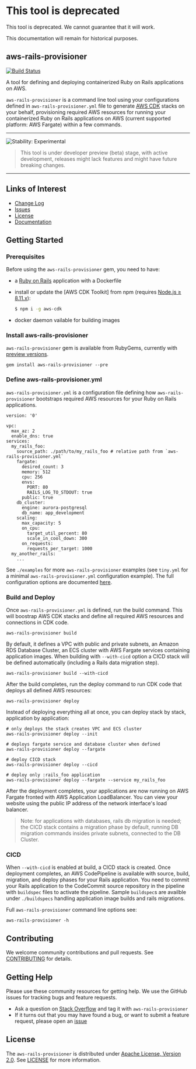 # This tool is deprecated

This tool is deprecated. We cannot guarantee that it will work.

This documentation will remain for historical purposes.

## aws-rails-provisioner

[![Build Status](https://travis-ci.org/awslabs/aws-rails-provisioner.svg?branch=master)](https://travis-ci.org/awslabs/aws-rails-provisioner)

A tool for defining and deploying containerized Ruby on Rails applications on AWS.

`aws-rails-provisioner` is a command line tool using your configurations defined in `aws-rails-provisioner.yml` file to generate [AWS CDK](https://github.com/awslabs/aws-cdk) stacks on your behalf, provisioning required AWS resources for running your containerized Ruby on Rails applications on AWS (current supported platform: AWS Fargate) within a few commands.

<!--BEGIN STABILITY BANNER-->
---
![Stability: Experimental](https://img.shields.io/badge/stability-Experimental-important.svg?style=for-the-badge)
> This tool is under developer preview (beta) stage, with active development, releases might lack features and might have future breaking changes.
---
<!--END STABILITY BANNER-->

## Links of Interest

* [Change Log](./CHANGELOG.md)
* [Issues](https://github.com/awslabs/aws-rails-provisioner/issues)
* [License](http://aws.amazon.com/apache2.0/)
* [Documentation](https://docs.aws.amazon.com/awsrailsprovisioner/api/)

## Getting Started

### Prerequisites

Before using the `aws-rails-provisioner` gem, you need to have:

* a [Ruby on Rails](https://rubyonrails.org/) application with a Dockerfile
* install or update the [AWS CDK Toolkit] from npm (requires [Node.js ≥ 8.11.x](https://nodejs.org/en/download)):

  ```bash
  $ npm i -g aws-cdk
  ```
* docker daemon vailable for building images

### Install aws-rails-provisioner

`aws-rails-provisioner` gem is available from RubyGems, currently with [preview versions](https://rubygems.org/gems/aws-rails-provisioner).

```
gem install aws-rails-provisioner --pre
```

### Define aws-rails-provisioner.yml

`aws-rails-provisioner.yml` is a configuration file defining how `aws-rails-provisioner` bootstraps required AWS resources for your Ruby on Rails applications.

```
version: '0'

vpc:
  max_az: 2
  enable_dns: true
services:
  my_rails_foo:
    source_path: ./path/to/my_rails_foo # relative path from `aws-rails-provisioner.yml`
    fargate:
      desired_count: 3
      memory: 512
      cpu: 256
      envs:
        PORT: 80
        RAILS_LOG_TO_STDOUT: true
      public: true
    db_cluster:
      engine: aurora-postgresql
      db_name: app_development
    scaling:
      max_capacity: 5
      on_cpu:
        target_util_percent: 80
        scale_in_cool_down: 300
      on_requests:
        requests_per_target: 1000
  my_another_rails:
    ...
```

See `./examples` for more `aws-rails-provisioner` examples (see `tiny.yml` for a minimal `aws-rails-provisioner.yml` configuration example). The full configuration options are documented [here](https://docs.aws.amazon.com/awsrailsprovisioner/api/).

### Build and Deploy

Once `aws-rails-provisioner.yml` is defined, run the build command. This will boostrap AWS CDK stacks and define all required AWS resources and connections in CDK code.

```
aws-rails-provisioner build
```

By default, it defines a VPC with public and private subnets, an Amazon RDS Database Cluster, an ECS cluster with AWS Fargate services containing application images. When building with `--with-cicd` option a CICD stack will be defined automatically (including a Rails data migration step).

```
aws-rails-provisioner build --with-cicd
```

After the build completes, run the deploy command to run CDK code that deploys all defined AWS resources:

```
aws-rails-provisioner deploy
```

Instead of deploying everything all at once, you can deploy stack by stack, application by application:

```
# only deploys the stack creates VPC and ECS cluster
aws-rails-provisioner deploy --init

# deploys fargate service and database cluster when defined
aws-rails-provisioner deploy --fargate

# deploy CICD stack
aws-rails-provisioner deploy --cicd

# deploy only :rails_foo application
aws-rails-provisioner deploy --fargate --service my_rails_foo
```

After the deployment completes, your applications are now running on AWS Fargate fronted with AWS Application LoadBalancer. You can view your website using the public IP address of the network interface's load balancer.

> Note: for applications with databases, rails db migration is needed; the CICD stack contains a migration phase by default, running DB migration commands insides private subnets, connected to the DB Cluster.

### CICD

When `--with-cicd` is enabled at build, a CICD stack is created. Once deployment completes, an AWS CodePipeline is available with source, build, migration, and deploy phases for your Rails application. You need to commit your Rails application to the CodeCommit source repository in the pipeline with `buildspec` files to activate the pipeline. Sample `buildspec`s are availble under `./buildspecs` handling application image builds and rails migrations.

Full `aws-rails-provisioner` command line options see:

```
aws-rails-provisioner -h
```

## Contributing

We welcome community contributions and pull requests. See [CONTRIBUTING](./CONTRIBUTING.md) for details.

## Getting Help

Please use these community resources for getting help. We use the GitHub issues for tracking bugs and feature requests.

* Ask a question on [Stack Overflow](https://stackoverflow.com/questions/tagged/aws-rails-provisioner) and tag it with `aws-rails-provisioner`
* If it turns out that you may have found a bug, or want to submit a feature request, please open an [issue](https://github.com/awslabs/aws-cdk/issues/new)

## License

The `aws-rails-provisioner` is distributed under [Apache License, Version 2.0](https://www.apache.org/licenses/LICENSE-2.0). See [LICENSE](./LICENSE.txt) for more information.
